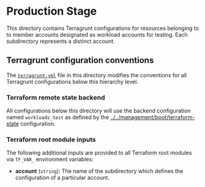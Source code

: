 # Production Stage

This directory contains Terragrunt configurations for resources belonging to
to member accounts designated as workload accounts for testing. Each
subdirectory represents a distinct account.

## Terragrunt configuration conventions

The [`terragrunt.yml`](terragrunt.yml) file in this directory modifies the
conventions for all Terragrunt configurations below this hierarchy level.

### Terraform remote state backend

All configurations below this directory will use the backend configuration
named `workloads_test` as defined by the
[../../management/boot/terraform-state](../../management/boot/terraform-state)
configuration.

### Terraform root module inputs

The following additional inputs are provided to all Terraform root modules via
`TF_VAR_` environment variables:

- **account** (`string`): The name of the subdirectory which defines the
  configuration of a particular account.
